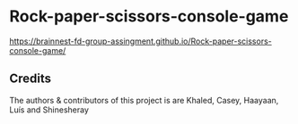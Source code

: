 # Rock-paper-scissors-console-game

https://brainnest-fd-group-assingment.github.io/Rock-paper-scissors-console-game/

## Credits
The authors & contributors of this project is are Khaled, Casey, Haayaan, Luís and Shinesheray
